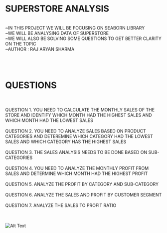 # SUPERSTORE ANALYSIS
<BR>
~IN THIS PROJECT WE WILL BE FOCUSING ON SEABORN LIBRARY
<BR>
~WE WILL BE ANALYSING DATA OF SUPERSTORE
<BR>
~WE WILL ALSO BE SOLVING SOME QUESTIONS TO GET BETTER CLARITY ON THE TOPIC
<BR>
~AUTHOR : RAJ ARYAN SHARMA
<BR>
<BR>
<BR>
<BR>

# QUESTIONS
<BR>
<BR>
QUESTION 1. YOU NEED TO CALCULATE THE MONTHLY SALES OF THE STORE AND IDENTIFY WHICH MONTH HAD THE HIGHEST SALES AND WHICH MONTH HAD THE LOWEST SALES
<BR>
<BR>
QUESTION 2. YOU NEED TO ANALYZE SALES BASED ON PRODUCT CATEGORIES AND DETEREMINE WHICH CATEGORY HAD THE LOWEST SALES AND WHICH CATEGORY HAS THE HIGHEST SALES
<BR>
<BR>
QUESTION 3. THE SALES ANALYSIS NEEDS TO BE DONE BASED ON SUB-CATEGORIES
<BR>
<BR>
QUESTION 4. YOU NEED TO ANALYZE THE MONTHLY PROFIT FROM SALES AND DETERMINE WHICH MONTH HAD THE HIGHEST PROFIT
<BR>
<BR>
QUESTION 5. ANALYZE THE PROFIT BY CATEGORY AND SUB-CATEGORY
<BR>
<BR>
QUESTION 6. ANALYZE THE SALES AND PROFIT BY CUSTOMER SEGMENT
<BR>
<BR>
QUESTION 7. ANALYZE THE SALES TO PROFIT RATIO
<BR>
<BR>
<BR>

![Alt Text]([path/to/your-gif.gif](https://www.google.com/url?sa=i&url=https%3A%2F%2Fwww.flickr.com%2Fphotos%2F128772308%40N06%2F22169815474&psig=AOvVaw1FH8RmjLxAGU3oMPqgoOuo&ust=1748185290022000&source=images&cd=vfe&opi=89978449&ved=0CBUQjRxqFwoTCIC7-O2vvI0DFQAAAAAdAAAAABAK))


